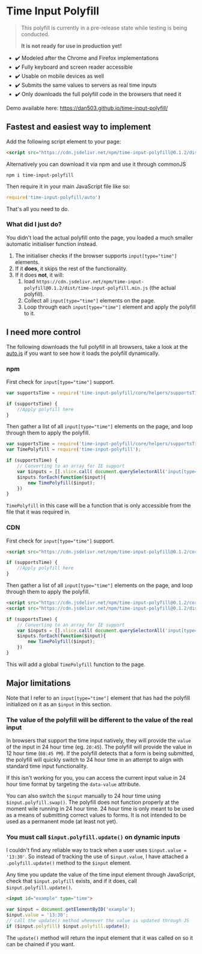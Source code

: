 # Time Input Polyfill

> This polyfill is currently in a pre-release state while testing is being conducted.
>
> **It is not ready for use in production yet!**

- ✔️ Modeled after the Chrome and Firefox implementations
- ✔️ Fully keyboard and screen reader accessible
- ✔️ Usable on mobile devices as well
- ✔️ Submits the same values to servers as real time inputs
- ✔️ Only downloads the full polyfill code in the browsers that need it

Demo available here: https://dan503.github.io/time-input-polyfill/

## Fastest and easiest way to implement

Add the following script element to your page:

```html
<script src="https://cdn.jsdelivr.net/npm/time-input-polyfill@0.1.2/dist/time-input-polyfill.auto.min.js"></script>
```

Alternatively you can download it via npm and use it through commonJS

```
npm i time-input-polyfill
```

Then require it in your main JavaScript file like so:

```js
require('time-input-polyfill/auto')
```

That's all you need to do.

### What did I just do?

You didn't load the actual polyfill onto the page, you loaded a much smaller automatic initialiser function instead.

1. The initialiser checks if the browser supports `input[type="time"]` elements.
2. If it **does**, it skips the rest of the functionality.
3. If it does **not**, it will:
	1. load `https://cdn.jsdelivr.net/npm/time-input-polyfill@0.1.2/dist/time-input-polyfill.min.js` (the actual polyfill).
	2. Collect all `input[type="time"]` elements on the page.
	3. Loop through each `input[type="time"]` element and apply the polyfill to it.


## I need more control

The following downloads the full polyfill in all browsers, take a look at the [auto.js](https://github.com/Dan503/time-input-polyfill/blob/master/auto.js) if you want to see how it loads the polyfill dynamically.

### npm

First check for `input[type="time"]` support.

```js
var supportsTime = require('time-input-polyfill/core/helpers/supportsTime')

if (supportsTime) {
	//Apply polyfill here
}
```

Then gather a list of all `input[type="time"]` elements on the page, and loop through them to apply the polyfill.

```js
var supportsTime = require('time-input-polyfill/core/helpers/supportsTime')
var TimePolyfill = require('time-input-polyfill');

if (supportsTime) {
	// Converting to an array for IE support
	var $inputs = [].slice.call( document.querySelectorAll('input[type="time"]') );
	$inputs.forEach(function($input){
		new TimePolyfill($input);
	})
}
```

`TimePolyfill` in this case will be a function that is only accessible from the file that it was required in.

### CDN

First check for `input[type="time"]` support.

```html
<script src="https://cdn.jsdelivr.net/npm/time-input-polyfill@0.1.2/core/helpers/supportsTime.js"></script>
```
```js
if (supportsTime) {
	//Apply polyfill here
}
```

Then gather a list of all `input[type="time"]` elements on the page, and loop through them to apply the polyfill.

```html
<script src="https://cdn.jsdelivr.net/npm/time-input-polyfill@0.1.2/core/helpers/supportsTime.js"></script>
<script src="https://cdn.jsdelivr.net/npm/time-input-polyfill@0.1.2/dist/time-input-polyfill.min.js"></script>
```
```js
if (supportsTime) {
	// Converting to an array for IE support
	var $inputs = [].slice.call( document.querySelectorAll('input[type="time"]') );
	$inputs.forEach(function($input){
		new TimePolyfill($input);
	})
}
```

This will add a global `TimePolyfill` function to the page.

## Major limitations

Note that I refer to an `input[type="time"]` element that has had the polyfill initialized on it as an `$input` in this section.

### The value of the polyfill will be different to the value of the real input

In browsers that support the time input natively, they will provide the `value` of the input in 24 hour time (eg. `20:45`). The polyfill will provide the value in 12 hour time (`08:45 PM`). If the polyfill detects that a form is being submitted, the polyfill will quickly switch to 24 hour time in an attempt to align with standard time input functionality.

If this isn't working for you, you can access the current input value in 24 hour time format by targeting the `data-value` attribute.

You can also switch the `$input` manually to 24 hour time using `$input.polyfill.swap()`. The polyfill does not function properly at the moment wile running in 24 hour time. 24 hour time is only meant to be used as a means of submitting correct values to forms. It is not intended to be used as a permanent mode (at least not yet).

### You must call `$input.polyfill.update()` on dynamic inputs

I couldn't find any reliable way to track when a user uses `$input.value = '13:30'`. So instead of tracking the use of `$input.value`, I have attached a `.polyfill.update()` method to the `$input` element.

Any time you update the value of the time input element through JavaScript, check that `$input.polyfill` exists, and if it does, call `$input.polyfill.update()`.

```html
<input id="example" type="time">
```
```js
var $input = document.getElementByID('example');
$input.value = '13:30';
// call the update() method whenever the value is updated through JS
if ($input.polyfill) $input.polyfill.update();
```

The `update()` method will return the input element that it was called on so it can be chained if you want.

